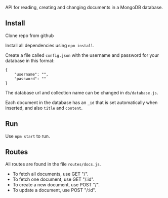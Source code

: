 API for reading, creating and changing documents in a MongoDB database.

## Install

Clone repo from github

Install all dependencies using `npm install`.

Create a file called `config.json` with the username and password for your database in this format:

```
{
    "username": "",
    "password": ""
}
```

The database url and collection name can be changed in `db/database.js`.

Each document in the database has an `_id` that is set automatically when inserted, and also `title` and `content`.

## Run

Use `npm start` to run.

## Routes

All routes are found in the file `routes/docs.js`.

* To fetch all documents, use GET "/".
* To fetch one document, use GET "/:id".
* To create a new document, use POST "/".
* To update a document, use POST "/:id".
